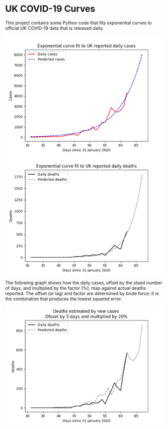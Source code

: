 # UK COVID-19 Curves

This project contains some Python code that fits exponential curves to
official UK COVID-19 data that is released daily.

![Graph of actual cases and exponential curve](cases.png)
![Graph of actual cases and exponential deaths](deaths.png)

The following graph shows how the daily cases, offset by the staed number of days, 
and  multiplied by the factor (%), map against actual deaths reported.
The offset (or lag) and factor are determined by brute force: 
It is the combination that produces the lowest squared error.

![Graph of predicted deaths based on earlier new cases](cases-deaths.png)

 


